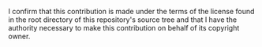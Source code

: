 <!-- The following line must be included in your pull request -->
I confirm that this contribution is made under the terms of the license found in the root directory of this repository's source tree and that I have the authority necessary to make this contribution on behalf of its copyright owner.
